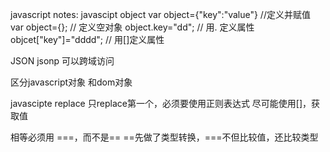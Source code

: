 javascript notes:
javascipt object 
var object={"key":"value"}   //定义并赋值
var object={};   // 定义空对象
object.key="dd";  // 用. 定义属性
objcet["key"]="dddd"; // 用[]定义属性

JSON
jsonp  可以跨域访问

区分javascript对象 和dom对象

javascipte replace 只replace第一个，必须要使用正则表达式
尽可能使用[]，获取值

相等必须用 ===，而不是==
==先做了类型转换，===不但比较值，还比较类型 
